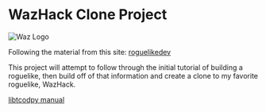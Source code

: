 # WazHack Clone Project

![Waz Logo](https://raw.githubusercontent.com/averytorres/WazHack-Clone/master/menu_background.png)

Following the material from this site:
[roguelikedev](https://www.reddit.com/r/roguelikedev/comments/bz6s0j/roguelikedev_does_the_complete_roguelike_tutorial/)

This project will attempt to follow through the initial tutorial of building a roguelike, then build off of that information and create a clone to my favorite roguelike, WazHack. 

[libtcodpy manual](https://python-tcod.readthedocs.io/en/latest/_modules/tcod/libtcodpy.html)

